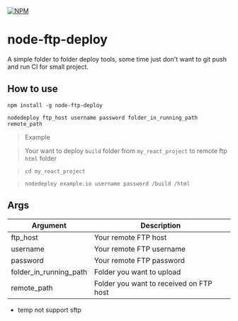 [![NPM](https://nodei.co/npm/node-ftp-deploy.png)](https://npmjs.org/package/node-ftp-deploy)

# node-ftp-deploy

A simple folder to folder deploy tools, some time just don't want to git push and run CI for small project.

## How to use

`npm install -g node-ftp-deploy`

```nodedeploy ftp_host username password folder_in_running_path remote_path```

> Example

> Your want to deploy `build` folder from `my_react_project` to remote ftp `html` folder

> `cd my_react_project`

> `nodedeploy example.io username password /build /html`

## Args

| Argument | Description |
| ------ | ------ |
| ftp_host | Your remote FTP host |
| username | Your remote FTP username |
| password | Your remote FTP password |
| folder_in_running_path | Folder you want to upload |
| remote_path | Folder you want to received on FTP host |
- temp not support sftp
